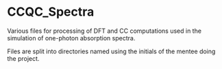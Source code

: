 # CCQC_Spectra
Various files for processing of DFT and CC computations used in the simulation of one-photon absorption spectra.

Files are split into directories named using the initials of the mentee doing the project.

